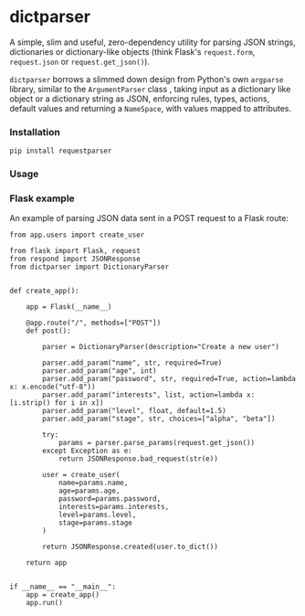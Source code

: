# dictparser

A simple, slim and useful, zero-dependency utility for parsing JSON strings, dictionaries or dictionary-like objects
 (think Flask's `request.form`, `request.json` or `request.get_json()`).

`dictparser` borrows a slimmed down design from Python's own `argparse` library, similar to the `ArgumentParser` class
, taking input as a dictionary like object or a dictionary string as JSON, enforcing rules, types, actions, default
 values and returning a `NameSpace`, with values mapped to attributes.
 
### Installation

```shell script
pip install requestparser
```

### Usage


### Flask example

An example of parsing JSON data sent in a POST request to a Flask route:

```py3
from app.users import create_user

from flask import Flask, request
from respond import JSONResponse
from dictparser import DictionaryParser


def create_app():

    app = Flask(__name__)

    @app.route("/", methods=["POST"])
    def post():

        parser = DictionaryParser(description="Create a new user")

        parser.add_param("name", str, required=True)
        parser.add_param("age", int)
        parser.add_param("password", str, required=True, action=lambda x: x.encode("utf-8"))
        parser.add_param("interests", list, action=lambda x: [i.strip() for i in x])
        parser.add_param("level", float, default=1.5)
        parser.add_param("stage", str, choices=["alpha", "beta"])

        try:
            params = parser.parse_params(request.get_json())
        except Exception as e:
            return JSONResponse.bad_request(str(e))

        user = create_user(
            name=params.name,
            age=params.age,
            password=params.password,
            interests=params.interests,
            level=params.level,
            stage=params.stage
        )

        return JSONResponse.created(user.to_dict())

    return app


if __name__ == "__main__":
    app = create_app()
    app.run()

```
